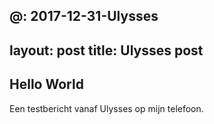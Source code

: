 @: 2017-12-31-Ulysses
---
layout: post
title: Ulysses post
---
## Hello World

Een testbericht vanaf Ulysses op mijn telefoon. 